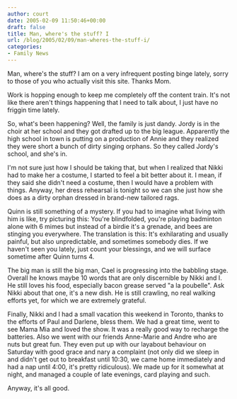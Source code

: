 ```yaml
---
author: court
date: 2005-02-09 11:50:46+00:00
draft: false
title: Man, where's the stuff? I
url: /blog/2005/02/09/man-wheres-the-stuff-i/
categories:
- Family News
---
```


Man, where's the stuff?  I am on a very infrequent posting binge lately, sorry to those of you who actually visit this site.  Thanks Mom.

Work is hopping enough to keep me completely off the content train.  It's not like there aren't things happening that I need to talk about, I just have no friggin time lately.

So, what's been happening?  Well, the family is just dandy.  Jordy is in the choir at her school and they got drafted up to the big league.  Apparently the high school in town is putting on a production of Annie and they realized they were short a bunch of dirty singing orphans.  So they called Jordy's school, and she's in.

I'm not sure just how I should be taking that, but when I realized that Nikki had to make her a costume, I started to feel a bit better about it.  I mean, if they said she didn't need a costume, then I would have a problem with things.  Anyway, her dress rehearsal is tonight so we can she just how she does as a dirty orphan dressed in brand-new tailored rags.

Quinn is still something of a mystery.  If you had to imagine what living with him is like, try picturing this:  You're blindfolded, you're playing badminton alone with 6 mimes but instead of a birdie it's a grenade, and bees are stinging you everywhere.  The translation is this:  It's exhilarating and usually painful, but also unpredictable, and sometimes somebody dies.  If we haven't seen you lately, just count your blessings, and we will surface sometime after Quinn turns 4.

The big man is still the big man, Cael is progressing into the babbling stage.  Overall he knows maybe 10 words that are only discernible by Nikki and I.  He still loves his food, especially bacon grease served "a la poubelle".  Ask Nikki about that one, it's a new dish.  He is still crawling, no real walking efforts yet, for which we are extremely grateful.

Finally, Nikki and I had a small vacation this weekend in Toronto, thanks to the efforts of Paul and Darlene, bless them.  We had a great time, went to see Mama Mia and loved the show.  It was a really good way to recharge the batteries.  Also we went with our friends Anne-Marie and Andre who are nuts but great fun.  They even put up with our layabout behaviour on Saturday with good grace and nary a complaint (not only did we sleep in and didn't get out to breakfast until 10:30, we came home immediately and had a nap until 4:00, it's pretty ridiculous).  We made up for it somewhat at night, and managed a couple of late evenings, card playing and such.

Anyway, it's all good.
